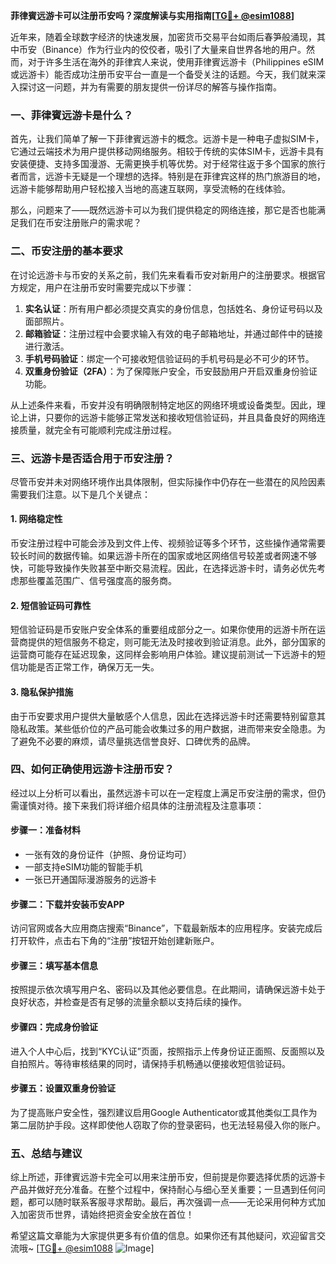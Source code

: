 **菲律賓远游卡可以注册币安吗？深度解读与实用指南[[TG💪+ @esim1088](https://t.me/s/esim1088)]**

近年来，随着全球数字经济的快速发展，加密货币交易平台如雨后春笋般涌现，其中币安（Binance）作为行业内的佼佼者，吸引了大量来自世界各地的用户。然而，对于许多生活在海外的菲律宾人来说，使用菲律賓远游卡（Philippines eSIM或远游卡）能否成功注册币安平台一直是一个备受关注的话题。今天，我们就来深入探讨这一问题，并为有需要的朋友提供一份详尽的解答与操作指南。

### 一、菲律賓远游卡是什么？

首先，让我们简单了解一下菲律賓远游卡的概念。远游卡是一种电子虚拟SIM卡，它通过云端技术为用户提供移动网络服务。相较于传统的实体SIM卡，远游卡具有安装便捷、支持多国漫游、无需更换手机等优势。对于经常往返于多个国家的旅行者而言，远游卡无疑是一个理想的选择。特别是在菲律宾这样的热门旅游目的地，远游卡能够帮助用户轻松接入当地的高速互联网，享受流畅的在线体验。

那么，问题来了——既然远游卡可以为我们提供稳定的网络连接，那它是否也能满足我们在币安注册账户的需求呢？

### 二、币安注册的基本要求

在讨论远游卡与币安的关系之前，我们先来看看币安对新用户的注册要求。根据官方规定，用户在注册币安时需要完成以下步骤：

1. **实名认证**：所有用户都必须提交真实的身份信息，包括姓名、身份证号码以及面部照片。
2. **邮箱验证**：注册过程中会要求输入有效的电子邮箱地址，并通过邮件中的链接进行激活。
3. **手机号码验证**：绑定一个可接收短信验证码的手机号码是必不可少的环节。
4. **双重身份验证（2FA）**：为了保障账户安全，币安鼓励用户开启双重身份验证功能。

从上述条件来看，币安并没有明确限制特定地区的网络环境或设备类型。因此，理论上讲，只要你的远游卡能够正常发送和接收短信验证码，并且具备良好的网络连接质量，就完全有可能顺利完成注册过程。

### 三、远游卡是否适合用于币安注册？

尽管币安并未对网络环境作出具体限制，但实际操作中仍存在一些潜在的风险因素需要我们注意。以下是几个关键点：

#### 1. 网络稳定性
币安注册过程中可能会涉及到文件上传、视频验证等多个环节，这些操作通常需要较长时间的数据传输。如果远游卡所在的国家或地区网络信号较差或者网速不够快，可能导致操作失败甚至中断交易流程。因此，在选择远游卡时，请务必优先考虑那些覆盖范围广、信号强度高的服务商。

#### 2. 短信验证码可靠性
短信验证码是币安账户安全体系的重要组成部分之一。如果你使用的远游卡所在运营商提供的短信服务不稳定，则可能无法及时接收到验证消息。此外，部分国家的运营商可能存在延迟现象，这同样会影响用户体验。建议提前测试一下远游卡的短信功能是否正常工作，确保万无一失。

#### 3. 隐私保护措施
由于币安要求用户提供大量敏感个人信息，因此在选择远游卡时还需要特别留意其隐私政策。某些低价位的产品可能会收集过多的用户数据，进而带来安全隐患。为了避免不必要的麻烦，请尽量挑选信誉良好、口碑优秀的品牌。

### 四、如何正确使用远游卡注册币安？

经过以上分析可以看出，虽然远游卡可以在一定程度上满足币安注册的需求，但仍需谨慎对待。接下来我们将详细介绍具体的注册流程及注意事项：

#### 步骤一：准备材料
- 一张有效的身份证件（护照、身份证均可）
- 一部支持eSIM功能的智能手机
- 一张已开通国际漫游服务的远游卡

#### 步骤二：下载并安装币安APP
访问官网或各大应用商店搜索“Binance”，下载最新版本的应用程序。安装完成后打开软件，点击右下角的“注册”按钮开始创建新账户。

#### 步骤三：填写基本信息
按照提示依次填写用户名、密码以及其他必要信息。在此期间，请确保远游卡处于良好状态，并检查是否有足够的流量余额以支持后续的操作。

#### 步骤四：完成身份验证
进入个人中心后，找到“KYC认证”页面，按照指示上传身份证正面照、反面照以及自拍照片。等待审核结果的同时，请保持手机畅通以便接收短信验证码。

#### 步骤五：设置双重身份验证
为了提高账户安全性，强烈建议启用Google Authenticator或其他类似工具作为第二层防护手段。这样即使他人窃取了你的登录密码，也无法轻易侵入你的账户。

### 五、总结与建议

综上所述，菲律賓远游卡完全可以用来注册币安，但前提是你要选择优质的远游卡产品并做好充分准备。在整个过程中，保持耐心与细心至关重要；一旦遇到任何问题，都可以随时联系客服寻求帮助。最后，再次强调一点——无论采用何种方式加入加密货币世界，请始终把资金安全放在首位！

希望这篇文章能为大家提供更多有价值的信息。如果你还有其他疑问，欢迎留言交流哦~ [[TG💪+ @esim1088](https://t.me/s/esim1088) ![Image](https://i.postimg.cc/4NQfJmqS/Snipaste-2025-05-13-00-14-12.png)]